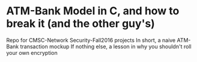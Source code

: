 # ATM-Bank Model in C, and how to break it (and the other guy's)
Repo for CMSC-Network Security-Fall2016 projects
In short, a naive ATM-Bank transaction mockup
If nothing else, a lesson in why you shouldn't roll your own encryption
